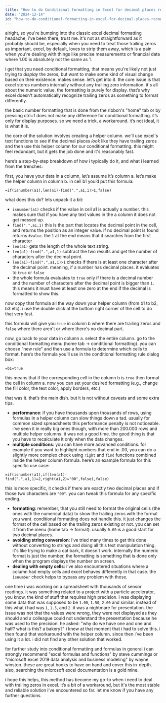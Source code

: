 ```yaml
---
title: "How to do Conditional formatting in Excel for decimal places recognizing trailing zero as a significant figure?"
date: "2024-12-14"
id: "how-to-do-conditional-formatting-in-excel-for-decimal-places-recognizing-trailing-zero-as-a-significant-figure"
---
```


alright, so you're bumping into the classic excel decimal formatting headache, i've been there, trust me. it's not as straightforward as it probably should be, especially when you need to treat those trailing zeros as important. excel, by default, loves to strip them away, which is a pain when you're dealing with things like precise measurements or financial data where 1.00 is absolutely not the same as 1.

i get that you need conditional formatting, that means you're likely not just trying to *display* the zeros, but want to make some kind of visual change based on their existence. makes sense. let’s get into it. the core issue is that excel stores numbers internally without any trailing zero information. it's all about the numeric value, the formatting is purely for display. that’s why excel doesn't automatically recognize trailing zeros as something to format differently.

the basic number formatting that is done from the ribbon's "home" tab or by pressing ctrl+1 does not make any difference for conditional formatting. it’s only for display purposes. so we need a trick, a workaround. it’s not ideal, it is what it is.

the core of the solution involves creating a helper column. we’ll use excel's text functions to see if the decimal places *look* like they have trailing zeros and then use this helper column for our conditional formatting. this might feel redundant, but it gets the job done and it's reasonably fast.

here’s a step-by-step breakdown of how i typically do it, and what i learned from the trenches:

first, you have your data in a column, let’s assume it’s column a. let’s make the helper column in column b. in cell b1 you’d put this formula:

```excel
=if(isnumber(a1),len(a1)-find(".",a1,1)>1,false)
```

what does this do? lets unpack it a bit:
*   `isnumber(a1)` checks if the value in cell a1 is actually a number. this makes sure that if you have any text values in the a column it does not get messed up.
*   `find(".",a1,1)` this is the part that locates the decimal point in the cell, and returns the position as an integer value. if no decimal point is found returns `#value`. the `1` at the end means that it searches from the first character
*   `len(a1)` gets the length of the whole text string.
*   `len(a1)-find(".",a1,1)` subtract the two results and get the number of characters after the decimal point.
*   `len(a1)-find(".",a1,1)>1` checks if there is at least one character after the decimal point. meaning, if a number has decimal places. it evaluates to `true` or `false`
*   the whole formula evaluates to `true` only if there is a decimal number and the number of characters after the decimal point is bigger than `1`. this means it must have at least one zero at the end if the decimal is formatted to show this.

now copy that formula all the way down your helper column (from b1 to b2, b3 etc). i use the double click at the bottom right corner of the cell to do that very fast.

this formula will give you `true` in column b where there are trailing zeros and `false` where there aren't or where there's no decimal part.

now, go back to your data in column a. select the entire column. go to the conditional formatting menu (home tab -> conditional formatting). you can choose "new rule" and then use a formula to determine which cells to format. here’s the formula you’ll use in the conditional formatting rule dialog box:

```excel
=b1=true
```

this means that if the corresponding cell in the column b is `true` then format the cell in column a. now you can set your desired formatting (e.g., change the fill color, the text color, apply borders, etc.)

that was it. that’s the main dish. but it is not without caveats and some extra tips.

*   **performance**: if you have thousands upon thousands of rows, using formulas in a helper column can slow things down a tad. usually for common sized spreadsheets this performance penalty is not noticeable. i've seen it in really big ones though, with more than 200.000 rows and multiple helper columns. it was not a good time. the good thing is that you have to recalculate it only when the data changes.
*   **multiple conditions**: you can have more advanced conditions. for example if you want to highlight numbers that end in .00, you can do a slightly more complex check using `right` and `find` functions combined inside the helper column formula. here’s an example formula for this specific use case:

```excel
=if(isnumber(a1),if(len(a1)-find(".",a1,1)=2,right(a1,2)="00",false),false)
```

this is more specific, it checks if there are exactly two decimal places and if those two characters are `"00"`. you can tweak this formula for any specific ending.

*   **formatting**: remember, that you still need to format the original cells (the ones with the numerical data) to show the trailing zeros with the format you want. conditional formatting does not handle this. it just changes the format of the cell based on the trailing zeros existing or not. you can set it from the menu (home tab -> format). usually `0.00` is a good start for two decimal places.
*   **avoiding string conversion**: i’ve tried many times to get this done without converting to strings and doing all this text manipulation thing. it's like trying to make a cat bark, it doesn't work. internally the numeric format is just the number, the formatting is something that is done only when the program displays the number on screen.
*   **dealing with empty cells**: i’ve also encountered situations where a column had empty cells and excel behaves differently in that case. the `isnumber` check helps to bypass any problem with those.

one time i was working on a spreadsheet with thousands of sensor readings. it was something related to a project with a particle accelerator, you know, the kind of stuff that requires high precision. i was displaying some data that was supposed to be `1.00`, `1.50`, `2.00` and similar. instead of this what i had was `1`, `1.5`, and `2`. it was a nightmare for presentation. the issue was not that the values were wrong, they were not displayed as they should and a colleague could not understand the presentation because he was used to the precision. he asked: "why do we have one and one and half? what is this? a bakery?" i knew at that moment that i had to solve this. i then found that workaround with the helper column. since then i’ve been using it a lot. i did not find any other solution that worked.

for further study into conditional formatting and formulas in general i can strongly recommend "excel formulas and functions" by steve cummings or "microsoft excel 2019 data analysis and business modeling" by wayne winston. these are great books to have on hand and cover this in-depth. also, searching the microsoft excel documentation is a gold mine.

i hope this helps, this method has become my go-to when i need to deal with trailing zeros in excel. it’s a bit of a workaround, but it's the most stable and reliable solution i’ve encountered so far. let me know if you have any further questions.
